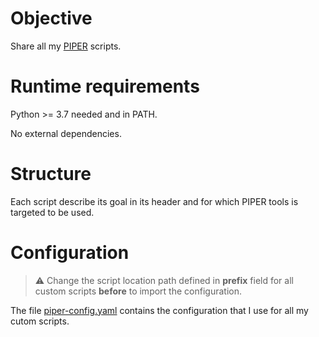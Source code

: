 # Objective

Share all my [PIPER](https://portswigger.net/bappstore/e4e0f6c4f0274754917dcb5f4937bb9e) scripts.

# Runtime requirements

Python >= 3.7 needed and in PATH.

No external dependencies.

# Structure

Each script describe its goal in its header and for which PIPER tools is targeted to be used.

# Configuration

> :warning: Change the script location path defined in **prefix** field for all custom scripts **before** to import the configuration.

The file [piper-config.yaml](piper-config.yaml) contains the configuration that I use for all my cutom scripts. 
